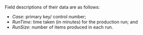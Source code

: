 Field descriptions of their data are as follows:

+ *Case*: primary key/ control number;
+ *RunTime*: time taken (in minutes) for the production run; and
+ *RunSize*: number of items produced in each run.